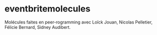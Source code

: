 # eventbritemolecules

Molécules faites en peer-rogramming avec Loïck Jouan, Nicolas Pelletier, Félicie Bernard, Sidney Audibert.